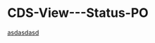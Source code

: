# CDS-View---Status-PO


<a href="#">[asdasdasd](https://chatgpt.com/c/6713d67e-2fd8-8009-85f9-30cac4b6dbde)</a>
